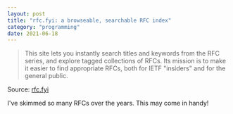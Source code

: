 ```yaml
---
layout: post
title: "rfc.fyi: a browseable, searchable RFC index"
category: "programming"
date: 2021-06-18
---
```


> This site lets you instantly search titles and keywords from the RFC series, and explore tagged collections of RFCs. Its mission is to make it easier to find appropriate RFCs, both for IETF "insiders" and for the general public.

Source: [rfc.fyi](https://rfc.fyi/)

I've skimmed so many RFCs over the years.  This may come in handy!
